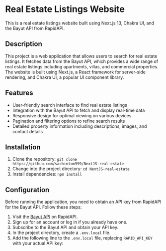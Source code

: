 # Real Estate Listings Website

This is a real estate listings website built using Next.js 13, Chakra UI, and the Bayut API from RapidAPI.

## Description

This project is a web application that allows users to search for real estate listings. It fetches data from the Bayut API, which provides a wide range of real estate listings including apartments, villas, and commercial properties. The website is built using Next.js, a React framework for server-side rendering, and Chakra UI, a popular UI component library.

## Features

- User-friendly search interface to find real estate listings
- Integration with the Bayut API to fetch and display real-time data
- Responsive design for optimal viewing on various devices
- Pagination and filtering options to refine search results
- Detailed property information including descriptions, images, and contact details

## Installation

1. Clone the repository: `git clone https://github.com/sachintom999/NextJS-real-estate`
2. Change into the project directory: `cd NextJS-real-estate`
3. Install dependencies: `npm install`

## Configuration

Before running the application, you need to obtain an API key from RapidAPI for the Bayut API. Follow these steps:

1. Visit the [Bayut API](https://rapidapi.com/apidojo/api/bayut) on RapidAPI.
2. Sign up for an account or log in if you already have one.
3. Subscribe to the Bayut API and obtain your API key.
4. In the project directory, create a `.env.local` file.
5. Add the following line to the `.env.local` file, replacing `RAPID_API_KEY` with your actual API key:
